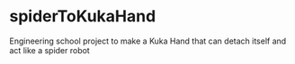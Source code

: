 # spiderToKukaHand
Engineering school project to make a Kuka Hand that can detach itself and act like a spider robot 
